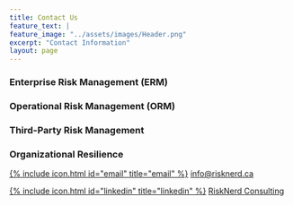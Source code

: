 ```yaml
---
title: Contact Us
feature_text: |
feature_image: "../assets/images/Header.png"
excerpt: "Contact Information"
layout: page
---
```


### Enterprise Risk Management (ERM)

### Operational Risk Management (ORM)

### Third-Party Risk Management

### Organizational Resilience

[{% include icon.html id="email" title="email" %}](mailto:info@risknerd.ca) [info@risknerd.ca](info@risknerd.ca "Send us an email")

[{% include icon.html id="linkedin" title="linkedin" %}](https://www.linkedin.com/company/risknerd) [RiskNerd Consulting](https://www.linkedin.com/company/risknerd "Connect on LinkedIn")
